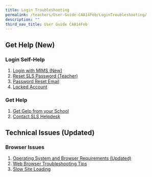 ```yaml
---
title: Login Troubleshooting
permalink: /teachers/User-Guide-CAA14Feb/LoginTroubleshooting/
description: ""
third_nav_title: User Guide CAA14Feb
---
```

## Get Help (New)

### Login Self-Help

1. <a href="/user-guide/Teachers-UG/aboutlessons/" target="_blank">Login with MIMS (New)</a>
2. <a href="/user-guide/Teachers-UG/createlesson/" target="_blank">Reset SLS Password (Teacher)</a>
3. <a href="/user-guide/Teachers-UG/createcourse/" target="_blank">Password Reset Email</a>
4. <a href="/user-guide/Teachers-UG/createcourse/" target="_blank">Locked Account</a>
	
### Get Help
1. <a href="/user-guide/Teachers-UG/aboutlessons/" target="_blank">Get Gelp from your School</a>
2. <a href="/user-guide/Teachers-UG/createlesson/" target="_blank">Contact SLS Helpdesk</a>

## Technical Issues (Updated)
	
### Browser Issues
1. <a href="/user-guide/Teachers-UG/aboutlessons/" target="_blank">Operating System and Browser Requirements (Updated)</a>
2. <a href="/user-guide/Teachers-UG/createlesson/" target="_blank">Web Browser Troubleshooting Tips</a>
3. <a href="/user-guide/Teachers-UG/createcourse/" target="_blank">Slow Site Loading</a>